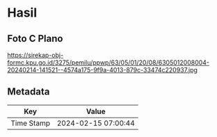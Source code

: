 # Hasil

## Foto C Plano

https://sirekap-obj-formc.kpu.go.id/3275/pemilu/ppwp/63/05/01/20/08/6305012008004-20240214-141521--4574a175-9f9a-4013-879c-33474c220937.jpg


## Metadata

| Key        | Value               |
| ---------- | ------------------- |
| Time Stamp | 2024-02-15 07:00:44 |




